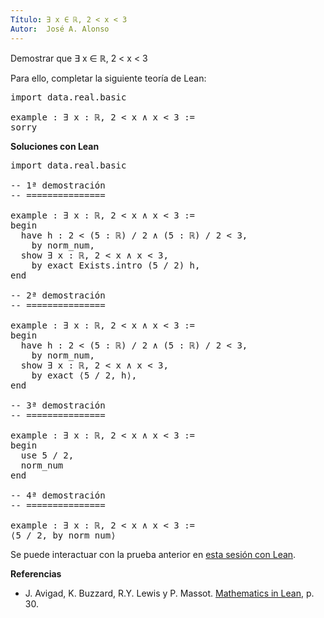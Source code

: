 ```yaml
---
Título: ∃ x ∈ ℝ, 2 < x < 3
Autor:  José A. Alonso
---
```


Demostrar que ∃ x ∈ ℝ, 2 < x < 3

Para ello, completar la siguiente teoría de Lean:

<pre lang="lean">
import data.real.basic

example : ∃ x : ℝ, 2 < x ∧ x < 3 :=
sorry
</pre>
<!--more-->

<b>Soluciones con Lean</b>

<pre lang="lean">
import data.real.basic

-- 1ª demostración
-- ===============

example : ∃ x : ℝ, 2 < x ∧ x < 3 :=
begin
  have h : 2 < (5 : ℝ) / 2 ∧ (5 : ℝ) / 2 < 3,
    by norm_num,
  show ∃ x : ℝ, 2 < x ∧ x < 3,
    by exact Exists.intro (5 / 2) h,
end

-- 2ª demostración
-- ===============

example : ∃ x : ℝ, 2 < x ∧ x < 3 :=
begin
  have h : 2 < (5 : ℝ) / 2 ∧ (5 : ℝ) / 2 < 3,
    by norm_num,
  show ∃ x : ℝ, 2 < x ∧ x < 3,
    by exact ⟨5 / 2, h⟩,
end

-- 3ª demostración
-- ===============

example : ∃ x : ℝ, 2 < x ∧ x < 3 :=
begin
  use 5 / 2,
  norm_num
end

-- 4ª demostración
-- ===============

example : ∃ x : ℝ, 2 < x ∧ x < 3 :=
⟨5 / 2, by norm_num⟩
</pre>

Se puede interactuar con la prueba anterior en <a href="https://leanprover-community.github.io/lean-web-editor/#url=https://raw.githubusercontent.com/jaalonso/Calculemus/main/src/Existencia_de_valor_intermedio.lean" rel="noopener noreferrer" target="_blank">esta sesión con Lean</a>.

<b>Referencias</b>

+ J. Avigad, K. Buzzard, R.Y. Lewis y P. Massot. [Mathematics in Lean](https://bit.ly/3U4UjBk), p. 30.
